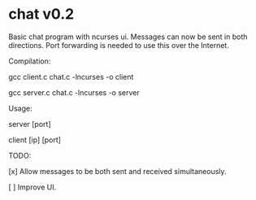 # chat v0.2
Basic chat program with ncurses ui.
Messages can now be sent in both directions.
Port forwarding is needed to use this over the Internet.

Compilation:

gcc client.c chat.c -lncurses -o client

gcc server.c chat.c -lncurses -o server 

Usage: 

server [port]   

client [ip] [port]

TODO: 

[x] Allow messages to be both sent and received simultaneously.

[ ] Improve UI.
